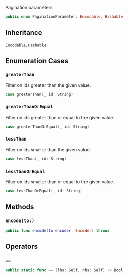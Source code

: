 
Pagination parameters

``` swift
public enum PaginationParameter: Encodable, Hashable 
```

## Inheritance

`Encodable`, `Hashable`

## Enumeration Cases

### `greaterThan`

Filter on ids greater than the given value.

``` swift
case greaterThan(_ id: String)
```

### `greaterThanOrEqual`

Filter on ids greater than or equal to the given value.

``` swift
case greaterThanOrEqual(_ id: String)
```

### `lessThan`

Filter on ids smaller than the given value.

``` swift
case lessThan(_ id: String)
```

### `lessThanOrEqual`

Filter on ids smaller than or equal to the given value.

``` swift
case lessThanOrEqual(_ id: String)
```

## Methods

### `encode(to:)`

``` swift
public func encode(to encoder: Encoder) throws 
```

## Operators

### `==`

``` swift
public static func == (lhs: Self, rhs: Self) -> Bool 
```
